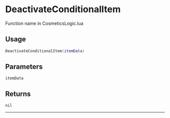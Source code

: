 # DeactivateConditionalItem
Function name in CosmeticsLogic.lua
## Usage
```lua
DeactivateConditionalItem(itemData)
```
## Parameters
`itemData`
## Returns
`nil`

---